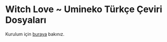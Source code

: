 # Witch Love ~ Umineko Türkçe Çeviri Dosyaları

Kurulum için [buraya](https://github.com/Witch-Love/umineko-scripting-tr#kurulum) bakınız.